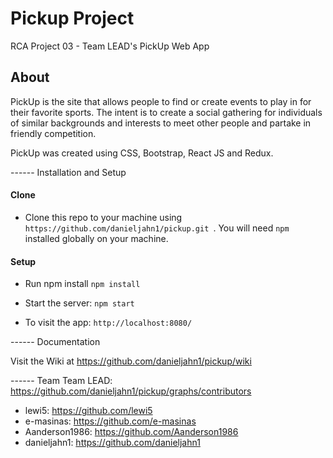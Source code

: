 # Pickup Project
RCA Project 03 - Team LEAD's PickUp Web App

## About
PickUp is the site that allows people to find or create events to play in for their favorite sports. The intent is to create a social gathering for individuals of similar backgrounds and interests to meet other people and partake in friendly competition.

PickUp was created using CSS, Bootstrap, React JS and Redux.


------ Installation and Setup

#### Clone
* Clone this repo to your machine using ``` https://github.com/danieljahn1/pickup.git  ```. You will need ``` npm ``` installed globally on your machine.

#### Setup
* Run npm install ``` npm install ```

* Start the server:  ``` npm start ```

* To visit the app:  ``` http://localhost:8080/ ```


------ Documentation

Visit the Wiki at https://github.com/danieljahn1/pickup/wiki


------ Team
Team LEAD: https://github.com/danieljahn1/pickup/graphs/contributors
* lewi5: https://github.com/lewi5
* e-masinas: https://github.com/e-masinas
* Aanderson1986: https://github.com/Aanderson1986
* danieljahn1: https://github.com/danieljahn1
